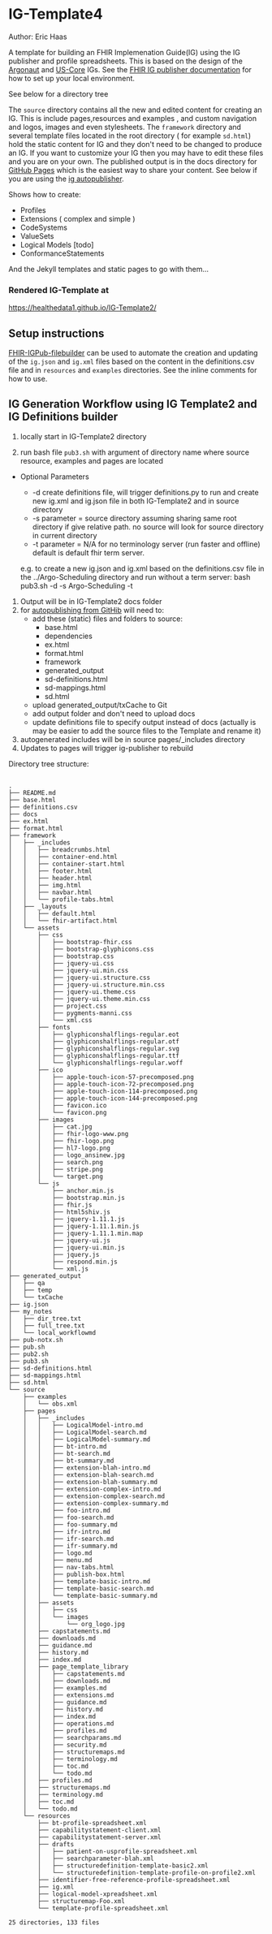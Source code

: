 # IG-Template4
Author:  Eric Haas

A template for building an FHIR Implemenation Guide(IG) using the IG publisher and profile spreadsheets.  This is based on the design of the [Argonaut](http://www.fhir.org/guides/argonaut/r2/) and [US-Core](http://hl7.org/fhir/us/core/) IGs.    See the [FHIR IG publisher documentation](http://wiki.hl7.org/index.php?title=IG_Publisher_Documentation)  for how to set up your local environment.

See below for a directory tree

The `source` directory contains all the new and edited content for creating an IG.  This is include pages,resources and examples , and custom navigation and logos, images and even stylesheets.  The `framework` directory and several template files located in the root directory ( for example `sd.html`) hold the static content for IG and they don't need to be changed to produce an IG.  If you want to customize your IG then you may have to edit these files and you are on your own.
The published output is in the docs directory for [GitHub Pages](https://help.github.com/articles/configuring-a-publishing-source-for-github-pages/) which is the easiest way to share your content.  See below if you are using the [ig autopublisher](https://github.com/Healthedata1/auto-ig-builder).

Shows how to create:

- Profiles
- Extensions ( complex and simple )
- CodeSystems
- ValueSets
- Logical Models [todo]
- ConformanceStatements

And the Jekyll templates and static pages to go with them...


### Rendered IG-Template at
https://healthedata1.github.io/IG-Template2/

## Setup instructions


[FHIR-IGPub-filebuilder](https://github.com/Healthedata1/FHIR-IGPub-filebuilder) can be used to automate the creation and updating of the `ig.json` and `ig.xml` files based on the content in the definitions.csv file and in `resources` and `examples` directories.  See the inline comments for how to use.  

## IG Generation Workflow using IG Template2 and IG Definitions builder

1. locally start in IG-Template2 directory

1. run bash file `pub3.sh` with argument of directory name where source resource, examples and pages are located

- Optional Parameters
  - -d create definitions file, will trigger definitions.py to run and create new ig.xml and ig.json file in both IG-Template2 and in source directory
  - -s parameter = source directory assuming sharing same root directory if give relative path. no source will look for source directory in current directory
  - -t parameter = N/A for no terminology server (run faster and offline) default is default fhir term server.

  e.g. to create a new ig.json and ig.xml based on the definitions.csv file  in the ../Argo-Scheduling directory and run without a term server:
       bash pub3.sh -d -s Argo-Scheduling -t

1. Output will be in IG-Template2 docs folder
1. for [autopublishing from GitHib](https://github.com/Healthedata1/auto-ig-builder) will need to:
   -  add these (static) files and folders to source:
      - base.html
      - dependencies
      - ex.html
      - format.html
      - framework
      - generated_output
      - sd-definitions.html
      - sd-mappings.html
      - sd.html
   -  upload generated_output/txCache to Git
   -  add output folder and don't need to upload docs
   -  update definitions file to specify output instead of docs
   (actually is may be easier to add the source files to the Template and rename it)
1. autogenerated includes will be in source pages/\_includes directory
1. Updates to pages will trigger ig-publisher to rebuild

Directory tree structure:

~~~

.
├── README.md
├── base.html
├── definitions.csv
├── docs
├── ex.html
├── format.html
├── framework
│   ├── _includes
│   │   ├── breadcrumbs.html
│   │   ├── container-end.html
│   │   ├── container-start.html
│   │   ├── footer.html
│   │   ├── header.html
│   │   ├── img.html
│   │   ├── navbar.html
│   │   └── profile-tabs.html
│   ├── _layouts
│   │   ├── default.html
│   │   └── fhir-artifact.html
│   └── assets
│       ├── css
│       │   ├── bootstrap-fhir.css
│       │   ├── bootstrap-glyphicons.css
│       │   ├── bootstrap.css
│       │   ├── jquery-ui.css
│       │   ├── jquery-ui.min.css
│       │   ├── jquery-ui.structure.css
│       │   ├── jquery-ui.structure.min.css
│       │   ├── jquery-ui.theme.css
│       │   ├── jquery-ui.theme.min.css
│       │   ├── project.css
│       │   ├── pygments-manni.css
│       │   └── xml.css
│       ├── fonts
│       │   ├── glyphiconshalflings-regular.eot
│       │   ├── glyphiconshalflings-regular.otf
│       │   ├── glyphiconshalflings-regular.svg
│       │   ├── glyphiconshalflings-regular.ttf
│       │   └── glyphiconshalflings-regular.woff
│       ├── ico
│       │   ├── apple-touch-icon-57-precomposed.png
│       │   ├── apple-touch-icon-72-precomposed.png
│       │   ├── apple-touch-icon-114-precomposed.png
│       │   ├── apple-touch-icon-144-precomposed.png
│       │   ├── favicon.ico
│       │   └── favicon.png
│       ├── images
│       │   ├── cat.jpg
│       │   ├── fhir-logo-www.png
│       │   ├── fhir-logo.png
│       │   ├── hl7-logo.png
│       │   ├── logo_ansinew.jpg
│       │   ├── search.png
│       │   ├── stripe.png
│       │   └── target.png
│       └── js
│           ├── anchor.min.js
│           ├── bootstrap.min.js
│           ├── fhir.js
│           ├── html5shiv.js
│           ├── jquery-1.11.1.js
│           ├── jquery-1.11.1.min.js
│           ├── jquery-1.11.1.min.map
│           ├── jquery-ui.js
│           ├── jquery-ui.min.js
│           ├── jquery.js
│           ├── respond.min.js
│           └── xml.js
├── generated_output
│   ├── qa
│   ├── temp
│   └── txCache
├── ig.json
├── my_notes
│   ├── dir_tree.txt
│   ├── full_tree.txt
│   └── local_workflowmd
├── pub-notx.sh
├── pub.sh
├── pub2.sh
├── pub3.sh
├── sd-definitions.html
├── sd-mappings.html
├── sd.html
└── source
    ├── examples
    │   └── obs.xml
    ├── pages
    │   ├── _includes
    │   │   ├── LogicalModel-intro.md
    │   │   ├── LogicalModel-search.md
    │   │   ├── LogicalModel-summary.md
    │   │   ├── bt-intro.md
    │   │   ├── bt-search.md
    │   │   ├── bt-summary.md
    │   │   ├── extension-blah-intro.md
    │   │   ├── extension-blah-search.md
    │   │   ├── extension-blah-summary.md
    │   │   ├── extension-complex-intro.md
    │   │   ├── extension-complex-search.md
    │   │   ├── extension-complex-summary.md
    │   │   ├── foo-intro.md
    │   │   ├── foo-search.md
    │   │   ├── foo-summary.md
    │   │   ├── ifr-intro.md
    │   │   ├── ifr-search.md
    │   │   ├── ifr-summary.md
    │   │   ├── logo.md
    │   │   ├── menu.md
    │   │   ├── nav-tabs.html
    │   │   ├── publish-box.html
    │   │   ├── template-basic-intro.md
    │   │   ├── template-basic-search.md
    │   │   └── template-basic-summary.md
    │   ├── assets
    │   │   ├── css
    │   │   └── images
    │   │       └── org_logo.jpg
    │   ├── capstatements.md
    │   ├── downloads.md
    │   ├── guidance.md
    │   ├── history.md
    │   ├── index.md
    │   ├── page_template_library
    │   │   ├── capstatements.md
    │   │   ├── downloads.md
    │   │   ├── examples.md
    │   │   ├── extensions.md
    │   │   ├── guidance.md
    │   │   ├── history.md
    │   │   ├── index.md
    │   │   ├── operations.md
    │   │   ├── profiles.md
    │   │   ├── searchparams.md
    │   │   ├── security.md
    │   │   ├── structuremaps.md
    │   │   ├── terminology.md
    │   │   ├── toc.md
    │   │   └── todo.md
    │   ├── profiles.md
    │   ├── structuremaps.md
    │   ├── terminology.md
    │   ├── toc.md
    │   └── todo.md
    └── resources
        ├── bt-profile-spreadsheet.xml
        ├── capabilitystatement-client.xml
        ├── capabilitystatement-server.xml
        ├── drafts
        │   ├── patient-on-usprofile-spreadsheet.xml
        │   ├── searchparameter-blah.xml
        │   ├── structuredefinition-template-basic2.xml
        │   └── structuredefinition-template-profile-on-profile2.xml
        ├── identifier-free-reference-profile-spreadsheet.xml
        ├── ig.xml
        ├── logical-model-xpreadsheet.xml
        ├── structuremap-Foo.xml
        └── template-profile-spreadsheet.xml

25 directories, 133 files

~~~
